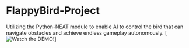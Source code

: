﻿# FlappyBird-Project
 Utilizing the Python-NEAT module to enable AI to control the bird that can navigate obstacles and achieve endless gameplay autonomously.
[![Watch the DEMO!]([path/to/your/screenshot.jpg](https://drive.google.com/file/d/157Osl5wxRenENyrsMj9IElBLZWHvOBmg/view?usp=drive_link)https://drive.google.com/file/d/157Osl5wxRenENyrsMj9IElBLZWHvOBmg/view?usp=drive_link)]

